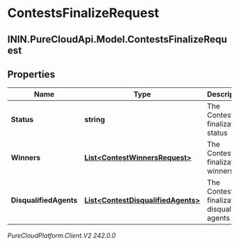 # ContestsFinalizeRequest

## ININ.PureCloudApi.Model.ContestsFinalizeRequest

## Properties

|Name | Type | Description | Notes|
|------------ | ------------- | ------------- | -------------|
| **Status** | **string** | The Contest finalization status | |
| **Winners** | [**List&lt;ContestWinnersRequest&gt;**](ContestWinnersRequest) | The Contest finalization winners | [optional] |
| **DisqualifiedAgents** | [**List&lt;ContestDisqualifiedAgents&gt;**](ContestDisqualifiedAgents) | The Contest finalization disqualified agents | [optional] |



_PureCloudPlatform.Client.V2 242.0.0_
